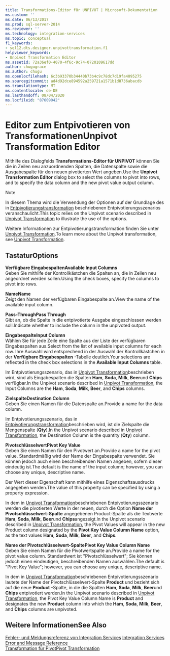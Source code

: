 ```yaml
---
title: Transformations-Editor für UNPIVOT | Microsoft-Dokumentation
ms.custom: ''
ms.date: 06/13/2017
ms.prod: sql-server-2014
ms.reviewer: ''
ms.technology: integration-services
ms.topic: conceptual
f1_keywords:
- sql12.dts.designer.unpivottransformation.f1
helpviewer_keywords:
- Unpivot Transformation Editor
ms.assetid: 72a36ef0-4070-4f6c-9c74-0720109617dd
author: chugugrace
ms.author: chugu
ms.openlocfilehash: 6c3b93370b34440b73b4c9c78dc7d19fa4095275
ms.sourcegitcommit: ad4d92dce894592a259721a1571b1d8736abacdb
ms.translationtype: MT
ms.contentlocale: de-DE
ms.lasthandoff: 08/04/2020
ms.locfileid: "87609942"
---
```

# <a name="unpivot-transformation-editor"></a><span data-ttu-id="33f33-102">Editor zum Entpivotieren von Transformationen</span><span class="sxs-lookup"><span data-stu-id="33f33-102">Unpivot Transformation Editor</span></span>
  <span data-ttu-id="33f33-103">Mithilfe des Dialogfelds **Transformations-Editor für UNPIVOT** können Sie die in Zeilen neu anzuordnenden Spalten, die Datenspalte sowie die Ausgabespalte für den neuen pivotierten Wert angeben.</span><span class="sxs-lookup"><span data-stu-id="33f33-103">Use the **Unpivot Transformation Editor** dialog box to select the columns to pivot into rows, and to specify the data column and the new pivot value output column.</span></span>  
  
> [!NOTE]  
>  <span data-ttu-id="33f33-104">In diesem Thema wird die Verwendung der Optionen auf der Grundlage des in [Entpivotierungstransformation](data-flow/transformations/unpivot-transformation.md) beschriebenen Entpivotierungsszenarios veranschaulicht.</span><span class="sxs-lookup"><span data-stu-id="33f33-104">This topic relies on the Unpivot scenario described in [Unpivot Transformation](data-flow/transformations/unpivot-transformation.md) to illustrate the use of the options.</span></span>  
  
 <span data-ttu-id="33f33-105">Weitere Informationen zur Entpivotierungstransformation finden Sie unter [Unpivot Transformation](data-flow/transformations/unpivot-transformation.md).</span><span class="sxs-lookup"><span data-stu-id="33f33-105">To learn more about the Unpivot transformation, see [Unpivot Transformation](data-flow/transformations/unpivot-transformation.md).</span></span>  
  
## <a name="options"></a><span data-ttu-id="33f33-106">Tastatur</span><span class="sxs-lookup"><span data-stu-id="33f33-106">Options</span></span>  
 <span data-ttu-id="33f33-107">**Verfügbare Eingabespalten**</span><span class="sxs-lookup"><span data-stu-id="33f33-107">**Available Input Columns**</span></span>  
 <span data-ttu-id="33f33-108">Geben Sie mithilfe der Kontrollkästchen die Spalten an, die in Zeilen neu angeordnet werden sollen.</span><span class="sxs-lookup"><span data-stu-id="33f33-108">Using the check boxes, specify the columns to pivot into rows.</span></span>  
  
 <span data-ttu-id="33f33-109">**Name**</span><span class="sxs-lookup"><span data-stu-id="33f33-109">**Name**</span></span>  
 <span data-ttu-id="33f33-110">Zeigt den Namen der verfügbaren Eingabespalte an.</span><span class="sxs-lookup"><span data-stu-id="33f33-110">View the name of the available input column.</span></span>  
  
 <span data-ttu-id="33f33-111">**Pass-Through**</span><span class="sxs-lookup"><span data-stu-id="33f33-111">**Pass Through**</span></span>  
 <span data-ttu-id="33f33-112">Gibt an, ob die Spalte in die entpivotierte Ausgabe eingeschlossen werden soll.</span><span class="sxs-lookup"><span data-stu-id="33f33-112">Indicate whether to include the column in the unpivoted output.</span></span>  
  
 <span data-ttu-id="33f33-113">**Eingabespalte**</span><span class="sxs-lookup"><span data-stu-id="33f33-113">**Input Column**</span></span>  
 <span data-ttu-id="33f33-114">Wählen Sie für jede Zeile eine Spalte aus der Liste der verfügbaren Eingabespalten aus.</span><span class="sxs-lookup"><span data-stu-id="33f33-114">Select from the list of available input columns for each row.</span></span> <span data-ttu-id="33f33-115">Ihre Auswahl wird entsprechend in der Auswahl der Kontrollkästchen in der **Verfügbare Eingabespalten** -Tabelle deutlich.</span><span class="sxs-lookup"><span data-stu-id="33f33-115">Your selections are reflected in the check box selections in the **Available Input Columns** table.</span></span>  
  
 <span data-ttu-id="33f33-116">Im Entpivotierungsszenario, das in [Unpivot Transformation](data-flow/transformations/unpivot-transformation.md)beschrieben wird, sind als Eingabespalten die Spalten **Ham**, **Soda**, **Milk**, **Beer**und **Chips** verfügbar.</span><span class="sxs-lookup"><span data-stu-id="33f33-116">In the Unpivot scenario described in [Unpivot Transformation](data-flow/transformations/unpivot-transformation.md), the Input Columns are the **Ham**, **Soda**, **Milk**, **Beer**, and **Chips** columns.</span></span>  
  
 <span data-ttu-id="33f33-117">**Zielspalte**</span><span class="sxs-lookup"><span data-stu-id="33f33-117">**Destination Column**</span></span>  
 <span data-ttu-id="33f33-118">Geben Sie einen Namen für die Datenspalte an.</span><span class="sxs-lookup"><span data-stu-id="33f33-118">Provide a name for the data column.</span></span>  
  
 <span data-ttu-id="33f33-119">Im Entpivotierungsszenario, das in [Entpivotierungstransformation](data-flow/transformations/unpivot-transformation.md)beschrieben wird, ist die Zielspalte die Mengenspalte (**Qty**).</span><span class="sxs-lookup"><span data-stu-id="33f33-119">In the Unpivot scenario described in [Unpivot Transformation](data-flow/transformations/unpivot-transformation.md), the Destination Column is the quantity (**Qty**) column.</span></span>  
  
 <span data-ttu-id="33f33-120">**Pivotschlüsselwert**</span><span class="sxs-lookup"><span data-stu-id="33f33-120">**Pivot Key Value**</span></span>  
 <span data-ttu-id="33f33-121">Geben Sie einen Namen für den Pivotwert an.</span><span class="sxs-lookup"><span data-stu-id="33f33-121">Provide a name for the pivot value.</span></span> <span data-ttu-id="33f33-122">Standardmäßig wird der Name der Eingabespalte verwendet. Sie können jedoch auch einen beschreibenden Namen angeben, sofern dieser eindeutig ist.</span><span class="sxs-lookup"><span data-stu-id="33f33-122">The default is the name of the input column; however, you can choose any unique, descriptive name.</span></span>  
  
 <span data-ttu-id="33f33-123">Der Wert dieser Eigenschaft kann mithilfe eines Eigenschaftsausdrucks angegeben werden.</span><span class="sxs-lookup"><span data-stu-id="33f33-123">The value of this property can be specified by using a property expression.</span></span>  
  
 <span data-ttu-id="33f33-124">In dem in [Unpivot Transformation](data-flow/transformations/unpivot-transformation.md)beschriebenen Entpivotierungsszenario werden die pivotierten Werte in der neuen, durch die Option **Name der Pivotschlüsselwert-Spalte** angegebenen Product-Spalte als die Textwerte **Ham**, **Soda**, **Milk**, **Beer**und **Chips**angezeigt.</span><span class="sxs-lookup"><span data-stu-id="33f33-124">In the Unpivot scenario described in [Unpivot Transformation](data-flow/transformations/unpivot-transformation.md), the Pivot Values will appear in the new Product column designated by the **Pivot Key Value Column Name** option, as the text values **Ham**, **Soda**, **Milk**, **Beer**, and **Chips**.</span></span>  
  
 <span data-ttu-id="33f33-125">**Name der Pivotschlüsselwert-Spalte**</span><span class="sxs-lookup"><span data-stu-id="33f33-125">**Pivot Key Value Column Name**</span></span>  
 <span data-ttu-id="33f33-126">Geben Sie einen Namen für die Pivotwertspalte an.</span><span class="sxs-lookup"><span data-stu-id="33f33-126">Provide a name for the pivot value column.</span></span> <span data-ttu-id="33f33-127">Standardwert ist "Pivotschlüsselwert"; Sie können jedoch einen eindeutigen, beschreibenden Namen auswählen.</span><span class="sxs-lookup"><span data-stu-id="33f33-127">The default is "Pivot Key Value"; however, you can choose any unique, descriptive name.</span></span>  
  
 <span data-ttu-id="33f33-128">In dem in [Unpivot Transformation](data-flow/transformations/unpivot-transformation.md)beschriebenen Entpivotierungsszenario lautete der Name der Pivotschlüsselwert-Spalte **Product** und bezieht sich auf die neue **Product** -Spalte, in die die Spalten **Ham**, **Soda**, **Milk**, **Beer**und **Chips** entpivotiert werden.</span><span class="sxs-lookup"><span data-stu-id="33f33-128">In the Unpivot scenario described in [Unpivot Transformation](data-flow/transformations/unpivot-transformation.md), the Pivot Key Value Column Name is **Product** and designates the new **Product** column into which the **Ham**, **Soda**, **Milk**, **Beer**, and **Chips** columns are unpivoted.</span></span>  
  
## <a name="see-also"></a><span data-ttu-id="33f33-129">Weitere Informationen</span><span class="sxs-lookup"><span data-stu-id="33f33-129">See Also</span></span>  
 <span data-ttu-id="33f33-130">[Fehler- und Meldungsreferenz von Integration Services](../../2014/integration-services/integration-services-error-and-message-reference.md) </span><span class="sxs-lookup"><span data-stu-id="33f33-130">[Integration Services Error and Message Reference](../../2014/integration-services/integration-services-error-and-message-reference.md) </span></span>  
 [<span data-ttu-id="33f33-131">Transformation für Pivot</span><span class="sxs-lookup"><span data-stu-id="33f33-131">Pivot Transformation</span></span>](data-flow/transformations/pivot-transformation.md)  
  
  
